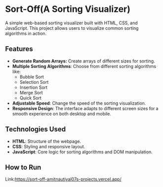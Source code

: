 # Sort-Off(A Sorting Visualizer)

A simple web-based sorting visualizer built with HTML, CSS, and JavaScript. This project allows users to visualize common sorting algorithms in action.

## Features

- **Generate Random Arrays:** Create arrays of different sizes for sorting.
- **Multiple Sorting Algorithms**: Choose from different sorting algorithms like:
  - Bubble Sort
  - Selection Sort
  - Insertion Sort
  - Merge Sort
  - Quick Sort
- **Adjustable Speed**: Change the speed of the sorting visualization.
- **Responsive Design**: The interface adapts to different screen sizes for a smooth experience on both desktop and mobile.

## Technologies Used

- **HTML**: Structure of the webpage.
- **CSS**: Styling and responsive layout.
- **JavaScript**: Core logic for sorting algorithms and DOM manipulation.

## How to Run
Link:https://sort-off-amitnautiyal07s-projects.vercel.app/
